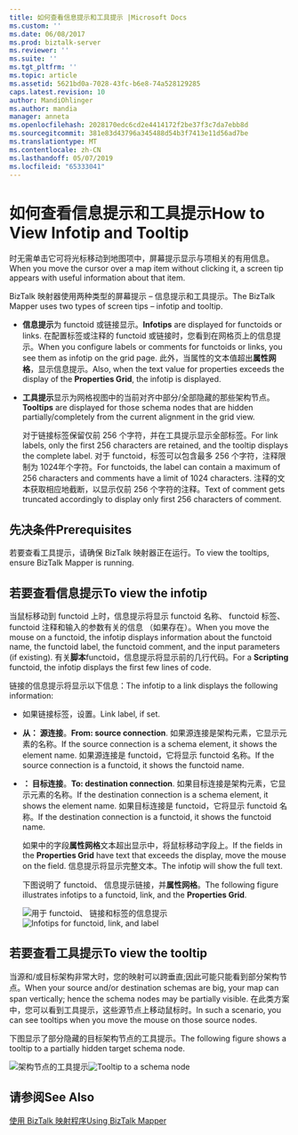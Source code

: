 ```yaml
---
title: 如何查看信息提示和工具提示 |Microsoft Docs
ms.custom: ''
ms.date: 06/08/2017
ms.prod: biztalk-server
ms.reviewer: ''
ms.suite: ''
ms.tgt_pltfrm: ''
ms.topic: article
ms.assetid: 5621bd0a-7028-43fc-b6e8-74a528129285
caps.latest.revision: 10
author: MandiOhlinger
ms.author: mandia
manager: anneta
ms.openlocfilehash: 2028170edc6cd2e4414172f2be37f3c7da7ebb8d
ms.sourcegitcommit: 381e83d43796a345488d54b3f7413e11d56ad7be
ms.translationtype: MT
ms.contentlocale: zh-CN
ms.lasthandoff: 05/07/2019
ms.locfileid: "65333041"
---
```

# <a name="how-to-view-infotip-and-tooltip"></a><span data-ttu-id="b3f36-102">如何查看信息提示和工具提示</span><span class="sxs-lookup"><span data-stu-id="b3f36-102">How to View Infotip and Tooltip</span></span>
<span data-ttu-id="b3f36-103">时无需单击它可将光标移动到地图项中，屏幕提示显示与项相关的有用信息。</span><span class="sxs-lookup"><span data-stu-id="b3f36-103">When you move the cursor over a map item without clicking it, a screen tip appears with useful information about that item.</span></span>  
  
 <span data-ttu-id="b3f36-104">BizTalk 映射器使用两种类型的屏幕提示 – 信息提示和工具提示。</span><span class="sxs-lookup"><span data-stu-id="b3f36-104">The BizTalk Mapper uses two types of screen tips – infotip and tooltip.</span></span>  
  
- <span data-ttu-id="b3f36-105">**信息提示**为 functoid 或链接显示。</span><span class="sxs-lookup"><span data-stu-id="b3f36-105">**Infotips** are displayed for functoids or links.</span></span> <span data-ttu-id="b3f36-106">在配置标签或注释的 functoid 或链接时，您看到在网格页上的信息提示。</span><span class="sxs-lookup"><span data-stu-id="b3f36-106">When you configure labels or comments for functoids or links, you see them as infotip on the grid page.</span></span> <span data-ttu-id="b3f36-107">此外，当属性的文本值超出**属性网格**，显示信息提示。</span><span class="sxs-lookup"><span data-stu-id="b3f36-107">Also, when the text value for properties exceeds the display of the **Properties Grid**, the infotip is displayed.</span></span>  
  
- <span data-ttu-id="b3f36-108">**工具提示**显示为网格视图中的当前对齐中部分/全部隐藏的那些架构节点。</span><span class="sxs-lookup"><span data-stu-id="b3f36-108">**Tooltips** are displayed for those schema nodes that are hidden partially/completely from the current alignment in the grid view.</span></span>  
  
  <span data-ttu-id="b3f36-109">对于链接标签保留仅前 256 个字符，并在工具提示显示全部标签。</span><span class="sxs-lookup"><span data-stu-id="b3f36-109">For link labels, only the first 256 characters are retained, and the tooltip displays the complete label.</span></span> <span data-ttu-id="b3f36-110">对于 functoid，标签可以包含最多 256 个字符，注释限制为 1024年个字符。</span><span class="sxs-lookup"><span data-stu-id="b3f36-110">For functoids, the label can contain a maximum of 256 characters and comments have a limit of 1024 characters.</span></span> <span data-ttu-id="b3f36-111">注释的文本获取相应地截断，以显示仅前 256 个字符的注释。</span><span class="sxs-lookup"><span data-stu-id="b3f36-111">Text of comment gets truncated accordingly to display only first 256 characters of comment.</span></span>  
  
## <a name="prerequisites"></a><span data-ttu-id="b3f36-112">先决条件</span><span class="sxs-lookup"><span data-stu-id="b3f36-112">Prerequisites</span></span>  
 <span data-ttu-id="b3f36-113">若要查看工具提示，请确保 BizTalk 映射器正在运行。</span><span class="sxs-lookup"><span data-stu-id="b3f36-113">To view the tooltips, ensure BizTalk Mapper is running.</span></span>  
  
## <a name="to-view-the-infotip"></a><span data-ttu-id="b3f36-114">若要查看信息提示</span><span class="sxs-lookup"><span data-stu-id="b3f36-114">To view the infotip</span></span>  
 <span data-ttu-id="b3f36-115">当鼠标移动到 functoid 上时，信息提示将显示 functoid 名称、 functoid 标签、 functoid 注释和输入的参数有关的信息 （如果存在）。</span><span class="sxs-lookup"><span data-stu-id="b3f36-115">When you move the mouse on a functoid, the infotip displays information about the functoid name, the functoid label, the functoid comment, and the input parameters (if existing).</span></span> <span data-ttu-id="b3f36-116">有关**脚本**functoid，信息提示将显示前的几行代码。</span><span class="sxs-lookup"><span data-stu-id="b3f36-116">For a **Scripting** functoid, the infotip displays the first few lines of code.</span></span>  
  
 <span data-ttu-id="b3f36-117">链接的信息提示将显示以下信息：</span><span class="sxs-lookup"><span data-stu-id="b3f36-117">The infotip to a link displays the following information:</span></span>  
  
- <span data-ttu-id="b3f36-118">如果链接标签，设置。</span><span class="sxs-lookup"><span data-stu-id="b3f36-118">Link label, if set.</span></span>  
  
- <span data-ttu-id="b3f36-119">**从： 源连接**。</span><span class="sxs-lookup"><span data-stu-id="b3f36-119">**From: source connection**.</span></span> <span data-ttu-id="b3f36-120">如果源连接是架构元素，它显示元素的名称。</span><span class="sxs-lookup"><span data-stu-id="b3f36-120">If the source connection is a schema element, it shows the element name.</span></span> <span data-ttu-id="b3f36-121">如果源连接是 functoid，它将显示 functoid 名称。</span><span class="sxs-lookup"><span data-stu-id="b3f36-121">If the source connection is a functoid, it shows the functoid name.</span></span>  
  
- <span data-ttu-id="b3f36-122">**： 目标连接**。</span><span class="sxs-lookup"><span data-stu-id="b3f36-122">**To: destination connection**.</span></span> <span data-ttu-id="b3f36-123">如果目标连接是架构元素，它显示元素的名称。</span><span class="sxs-lookup"><span data-stu-id="b3f36-123">If the destination connection is a schema element, it shows the element name.</span></span> <span data-ttu-id="b3f36-124">如果目标连接是 functoid，它将显示 functoid 名称。</span><span class="sxs-lookup"><span data-stu-id="b3f36-124">If the destination connection is a functoid, it shows the functoid name.</span></span>  
  
  <span data-ttu-id="b3f36-125">如果中的字段**属性网格**文本超出显示中，将鼠标移动字段上。</span><span class="sxs-lookup"><span data-stu-id="b3f36-125">If the fields in the **Properties Grid** have text that exceeds the display, move the mouse on the field.</span></span> <span data-ttu-id="b3f36-126">信息提示将显示完整文本。</span><span class="sxs-lookup"><span data-stu-id="b3f36-126">The infotip will show the full text.</span></span>  
  
  <span data-ttu-id="b3f36-127">下图说明了 functoid、 信息提示链接，并**属性网格**。</span><span class="sxs-lookup"><span data-stu-id="b3f36-127">The following figure illustrates infotips to a functoid, link, and the **Properties Grid**.</span></span>  
  
  <span data-ttu-id="b3f36-128">![用于 functoid、 链接和标签的信息提示](../core/media/viewing-infotips.gif "Viewing_infotips")</span><span class="sxs-lookup"><span data-stu-id="b3f36-128">![Infotips for functoid, link, and label](../core/media/viewing-infotips.gif "Viewing_infotips")</span></span>  
  
## <a name="to-view-the-tooltip"></a><span data-ttu-id="b3f36-129">若要查看工具提示</span><span class="sxs-lookup"><span data-stu-id="b3f36-129">To view the tooltip</span></span>  
 <span data-ttu-id="b3f36-130">当源和/或目标架构非常大时，您的映射可以跨垂直;因此可能只能看到部分架构节点。</span><span class="sxs-lookup"><span data-stu-id="b3f36-130">When your source and/or destination schemas are big, your map can span vertically; hence the schema nodes may be partially visible.</span></span> <span data-ttu-id="b3f36-131">在此类方案中，您可以看到工具提示，这些源节点上移动鼠标时。</span><span class="sxs-lookup"><span data-stu-id="b3f36-131">In such a scenario, you can see tooltips when you move the mouse on those source nodes.</span></span>  
  
 <span data-ttu-id="b3f36-132">下图显示了部分隐藏的目标架构节点的工具提示。</span><span class="sxs-lookup"><span data-stu-id="b3f36-132">The following figure shows a tooltip to a partially hidden target schema node.</span></span>  
  
 <span data-ttu-id="b3f36-133">![架构节点的工具提示](../core/media/viewing-tooltips.gif "Viewing_tooltips")</span><span class="sxs-lookup"><span data-stu-id="b3f36-133">![Tooltip to a schema node](../core/media/viewing-tooltips.gif "Viewing_tooltips")</span></span>  
  
## <a name="see-also"></a><span data-ttu-id="b3f36-134">请参阅</span><span class="sxs-lookup"><span data-stu-id="b3f36-134">See Also</span></span>  
 [<span data-ttu-id="b3f36-135">使用 BizTalk 映射程序</span><span class="sxs-lookup"><span data-stu-id="b3f36-135">Using BizTalk Mapper</span></span>](../core/using-biztalk-mapper.md)